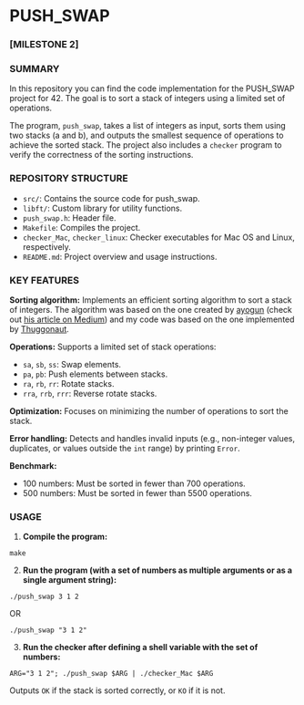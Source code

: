 # PUSH_SWAP

### [MILESTONE 2]
### SUMMARY
In this repository you can find the code implementation for the PUSH_SWAP project for 42. The goal is to sort a stack of integers using a limited set of operations. 

The program, `push_swap`, takes a list of integers as input, sorts them using two stacks (a and b), and outputs the smallest sequence of operations to achieve the sorted stack. The project also includes a `checker` program to verify the correctness of the sorting instructions.

### REPOSITORY STRUCTURE
- `src/`: Contains the source code for push_swap.
- `libft/`: Custom library for utility functions.
- `push_swap.h`: Header file.
- `Makefile`: Compiles the project.
- `checker_Mac`, `checker_linux`: Checker executables for Mac OS and Linux, respectively.
- `README.md`: Project overview and usage instructions.

### KEY FEATURES
**Sorting algorithm:** Implements an efficient sorting algorithm to sort a stack of integers. The algorithm was based on the one created by [ayogun](https://github.com/ayogun) (check out [his article on Medium](https://medium.com/@ayogun/push-swap-c1f5d2d41e97)) and my code was based on the one implemented by [Thuggonaut](https://github.com/Thuggonaut).

**Operations:** Supports a limited set of stack operations:
- `sa`, `sb`, `ss`: Swap elements.
- `pa`, `pb`: Push elements between stacks.
- `ra`, `rb`, `rr`: Rotate stacks.
- `rra`, `rrb`, `rrr`: Reverse rotate stacks.

**Optimization:** Focuses on minimizing the number of operations to sort the stack.

**Error handling:** Detects and handles invalid inputs (e.g., non-integer values, duplicates, or values outside the `int` range) by printing `Error`.

**Benchmark:**
- 100 numbers: Must be sorted in fewer than 700 operations.
- 500 numbers: Must be sorted in fewer than 5500 operations.

### USAGE
1. **Compile the program:**
```
make
```
2. **Run the program (with a set of numbers as multiple arguments or as a single argument string):**
```
./push_swap 3 1 2
```
OR
```
./push_swap "3 1 2"
```
3. **Run the checker after defining a shell variable with the set of numbers:**
```
ARG="3 1 2"; ./push_swap $ARG | ./checker_Mac $ARG
```
Outputs `OK` if the stack is sorted correctly, or `KO` if it is not.






